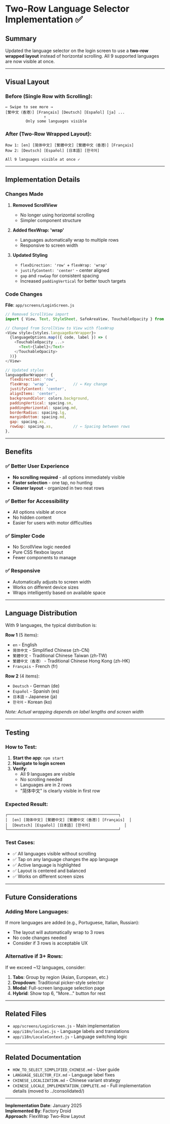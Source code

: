 # Two-Row Language Selector Implementation ✅

## Summary

Updated the language selector on the login screen to use a **two-row wrapped layout** instead of horizontal scrolling. All 9 supported languages are now visible at once.

---

## Visual Layout

### Before (Single Row with Scrolling):
```
← Swipe to see more →
[繁中文（香港）] [Français] [Deutsch] [Español] [ja] ...
                 ↑
         Only some languages visible
```

### After (Two-Row Wrapped Layout):
```
Row 1: [en] [简体中文] [繁體中文] [繁體中文（香港）] [Français]
Row 2: [Deutsch] [Español] [日本語] [한국어]

All 9 languages visible at once ✓
```

---

## Implementation Details

### Changes Made

1. **Removed ScrollView**
   - No longer using horizontal scrolling
   - Simpler component structure

2. **Added flexWrap: 'wrap'**
   - Languages automatically wrap to multiple rows
   - Responsive to screen width

3. **Updated Styling**
   - `flexDirection: 'row'` + `flexWrap: 'wrap'`
   - `justifyContent: 'center'` - center aligned
   - `gap` and `rowGap` for consistent spacing
   - Increased `paddingVertical` for better touch targets

### Code Changes

**File**: `app/screens/LoginScreen.js`

```javascript
// Removed ScrollView import
import { View, Text, StyleSheet, SafeAreaView, TouchableOpacity } from 'react-native';

// Changed from ScrollView to View with flexWrap
<View style={styles.languageBarWrapper}>
  {languageOptions.map(({ code, label }) => (
    <TouchableOpacity ...>
      <Text>{label}</Text>
    </TouchableOpacity>
  ))}
</View>

// Updated styles
languageBarWrapper: {
  flexDirection: 'row',
  flexWrap: 'wrap',           // ← Key change
  justifyContent: 'center',
  alignItems: 'center',
  backgroundColor: colors.background,
  paddingVertical: spacing.sm,
  paddingHorizontal: spacing.md,
  borderRadius: spacing.lg,
  marginBottom: spacing.md,
  gap: spacing.xs,
  rowGap: spacing.xs,         // ← Spacing between rows
},
```

---

## Benefits

### ✅ Better User Experience
- **No scrolling required** - all options immediately visible
- **Faster selection** - one tap, no hunting
- **Clearer layout** - organized in two neat rows

### ✅ Better for Accessibility
- All options visible at once
- No hidden content
- Easier for users with motor difficulties

### ✅ Simpler Code
- No ScrollView logic needed
- Pure CSS flexbox layout
- Fewer components to manage

### ✅ Responsive
- Automatically adjusts to screen width
- Works on different device sizes
- Wraps intelligently based on available space

---

## Language Distribution

With 9 languages, the typical distribution is:

**Row 1** (5 items):
- `en` - English
- `简体中文` - Simplified Chinese (zh-CN)
- `繁體中文` - Traditional Chinese Taiwan (zh-TW)
- `繁體中文（香港）` - Traditional Chinese Hong Kong (zh-HK)
- `Français` - French (fr)

**Row 2** (4 items):
- `Deutsch` - German (de)
- `Español` - Spanish (es)
- `日本語` - Japanese (ja)
- `한국어` - Korean (ko)

*Note: Actual wrapping depends on label lengths and screen width*

---

## Testing

### How to Test:

1. **Start the app**: `npm start`
2. **Navigate to login screen**
3. **Verify**:
   - All 9 languages are visible
   - No scrolling needed
   - Languages are in 2 rows
   - "简体中文" is clearly visible in first row

### Expected Result:

```
┌─────────────────────────────────────────────────┐
│  [en] [简体中文] [繁體中文] [繁體中文（香港）] [Français]  │
│  [Deutsch] [Español] [日本語] [한국어]               │
└─────────────────────────────────────────────────┘
```

### Test Cases:

- ✅ All languages visible without scrolling
- ✅ Tap on any language changes the app language
- ✅ Active language is highlighted
- ✅ Layout is centered and balanced
- ✅ Works on different screen sizes

---

## Future Considerations

### Adding More Languages:

If more languages are added (e.g., Portuguese, Italian, Russian):
- The layout will automatically wrap to 3 rows
- No code changes needed
- Consider if 3 rows is acceptable UX

### Alternative if 3+ Rows:

If we exceed ~12 languages, consider:
1. **Tabs**: Group by region (Asian, European, etc.)
2. **Dropdown**: Traditional picker-style selector
3. **Modal**: Full-screen language selection page
4. **Hybrid**: Show top 6, "More..." button for rest

---

## Related Files

- `app/screens/LoginScreen.js` - Main implementation
- `app/i18n/locales.js` - Language labels and translations
- `app/i18n/LocaleContext.js` - Language switching logic

---

## Related Documentation

- `HOW_TO_SELECT_SIMPLIFIED_CHINESE.md` - User guide
- `LANGUAGE_SELECTOR_FIX.md` - Language label fixes
- `CHINESE_LOCALIZATION.md` - Chinese variant strategy
- `CHINESE_LOCALE_IMPLEMENTATION_COMPLETE.md` - Full implementation details (moved to ../consolidated/)

---

**Implementation Date**: January 2025  
**Implemented By**: Factory Droid  
**Approach**: FlexWrap Two-Row Layout
